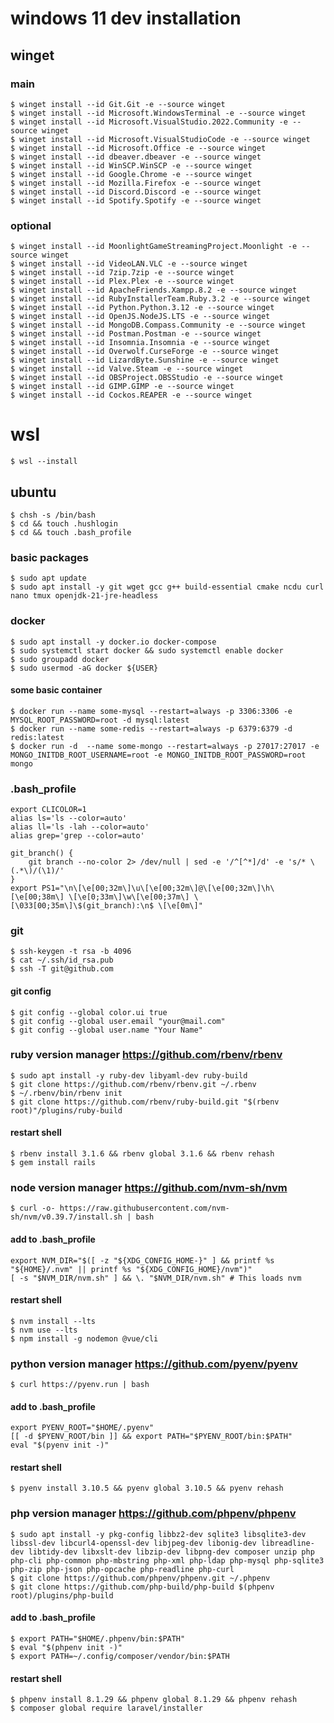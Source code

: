 # windows 11 dev installation
## winget
### main
    $ winget install --id Git.Git -e --source winget
    $ winget install --id Microsoft.WindowsTerminal -e --source winget
    $ winget install --id Microsoft.VisualStudio.2022.Community -e --source winget
    $ winget install --id Microsoft.VisualStudioCode -e --source winget
    $ winget install --id Microsoft.Office -e --source winget
    $ winget install --id dbeaver.dbeaver -e --source winget
    $ winget install --id WinSCP.WinSCP -e --source winget
    $ winget install --id Google.Chrome -e --source winget
    $ winget install --id Mozilla.Firefox -e --source winget
    $ winget install --id Discord.Discord -e --source winget
    $ winget install --id Spotify.Spotify -e --source winget

### optional
    $ winget install --id MoonlightGameStreamingProject.Moonlight -e --source winget
    $ winget install --id VideoLAN.VLC -e --source winget
    $ winget install --id 7zip.7zip -e --source winget
    $ winget install --id Plex.Plex -e --source winget
    $ winget install --id ApacheFriends.Xampp.8.2 -e --source winget
    $ winget install --id RubyInstallerTeam.Ruby.3.2 -e --source winget
    $ winget install --id Python.Python.3.12 -e --source winget
    $ winget install --id OpenJS.NodeJS.LTS -e --source winget
    $ winget install --id MongoDB.Compass.Community -e --source winget
    $ winget install --id Postman.Postman -e --source winget
    $ winget install --id Insomnia.Insomnia -e --source winget
    $ winget install --id Overwolf.CurseForge -e --source winget
    $ winget install --id LizardByte.Sunshine -e --source winget
    $ winget install --id Valve.Steam -e --source winget
    $ winget install --id OBSProject.OBSStudio -e --source winget
    $ winget install --id GIMP.GIMP -e --source winget
    $ winget install --id Cockos.REAPER -e --source winget

# wsl
    $ wsl --install

## ubuntu
    $ chsh -s /bin/bash
    $ cd && touch .hushlogin
    $ cd && touch .bash_profile
    
### basic packages
    $ sudo apt update
    $ sudo apt install -y git wget gcc g++ build-essential cmake ncdu curl nano tmux openjdk-21-jre-headless

### docker
    $ sudo apt install -y docker.io docker-compose
    $ sudo systemctl start docker && sudo systemctl enable docker
    $ sudo groupadd docker
    $ sudo usermod -aG docker ${USER}

#### some basic container
    $ docker run --name some-mysql --restart=always -p 3306:3306 -e MYSQL_ROOT_PASSWORD=root -d mysql:latest
    $ docker run --name some-redis --restart=always -p 6379:6379 -d redis:latest
    $ docker run -d  --name some-mongo --restart=always -p 27017:27017 -e MONGO_INITDB_ROOT_USERNAME=root -e MONGO_INITDB_ROOT_PASSWORD=root mongo


### .bash_profile
    export CLICOLOR=1
    alias ls='ls --color=auto'
    alias ll='ls -lah --color=auto'
    alias grep='grep --color=auto'
    
    git_branch() {
        git branch --no-color 2> /dev/null | sed -e '/^[^*]/d' -e 's/* \(.*\)/(\1)/'
    }
    export PS1="\n\[\e[00;32m\]\u\[\e[00;32m\]@\[\e[00;32m\]\h\[\e[00;38m\] \[\e[0;33m\]\w\[\e[00;37m\] \[\033[00;35m\]\$(git_branch):\n$ \[\e[0m\]"

### git
    $ ssh-keygen -t rsa -b 4096
    $ cat ~/.ssh/id_rsa.pub
    $ ssh -T git@github.com
#### git config
    $ git config --global color.ui true
    $ git config --global user.email "your@mail.com"
    $ git config --global user.name "Your Name"

### ruby version manager https://github.com/rbenv/rbenv
    $ sudo apt install -y ruby-dev libyaml-dev ruby-build
    $ git clone https://github.com/rbenv/rbenv.git ~/.rbenv
    $ ~/.rbenv/bin/rbenv init
    $ git clone https://github.com/rbenv/ruby-build.git "$(rbenv root)"/plugins/ruby-build
#### restart shell
    $ rbenv install 3.1.6 && rbenv global 3.1.6 && rbenv rehash
    $ gem install rails
    
### node version manager https://github.com/nvm-sh/nvm
    $ curl -o- https://raw.githubusercontent.com/nvm-sh/nvm/v0.39.7/install.sh | bash
#### add to .bash_profile
    export NVM_DIR="$([ -z "${XDG_CONFIG_HOME-}" ] && printf %s "${HOME}/.nvm" || printf %s "${XDG_CONFIG_HOME}/nvm")"
    [ -s "$NVM_DIR/nvm.sh" ] && \. "$NVM_DIR/nvm.sh" # This loads nvm
#### restart shell
    $ nvm install --lts
    $ nvm use --lts
    $ npm install -g nodemon @vue/cli  

### python version manager https://github.com/pyenv/pyenv
    $ curl https://pyenv.run | bash
#### add to .bash_profile
    export PYENV_ROOT="$HOME/.pyenv"
    [[ -d $PYENV_ROOT/bin ]] && export PATH="$PYENV_ROOT/bin:$PATH"
    eval "$(pyenv init -)"
#### restart shell
    $ pyenv install 3.10.5 && pyenv global 3.10.5 && pyenv rehash

### php version manager https://github.com/phpenv/phpenv
    $ sudo apt install -y pkg-config libbz2-dev sqlite3 libsqlite3-dev libssl-dev libcurl4-openssl-dev libjpeg-dev libonig-dev libreadline-dev libtidy-dev libxslt-dev libzip-dev libpng-dev composer unzip php php-cli php-common php-mbstring php-xml php-ldap php-mysql php-sqlite3 php-zip php-json php-opcache php-readline php-curl  
    $ git clone https://github.com/phpenv/phpenv.git ~/.phpenv
    $ git clone https://github.com/php-build/php-build $(phpenv root)/plugins/php-build
#### add to .bash_profile
    $ export PATH="$HOME/.phpenv/bin:$PATH"
    $ eval "$(phpenv init -)"
    $ export PATH=~/.config/composer/vendor/bin:$PATH
#### restart shell
    $ phpenv install 8.1.29 && phpenv global 8.1.29 && phpenv rehash
    $ composer global require laravel/installer









    
